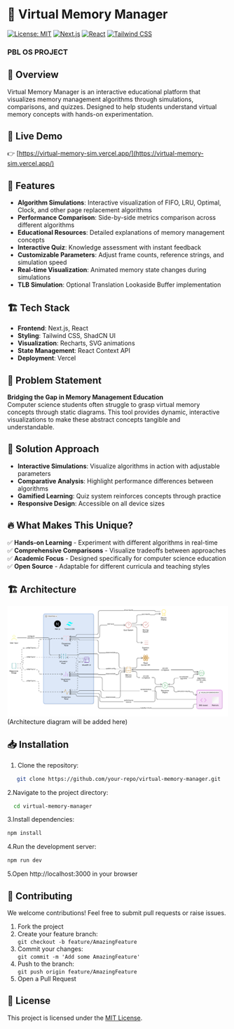 # 🧠 Virtual Memory Manager
[![License: MIT](https://img.shields.io/badge/License-MIT-yellow.svg)](https://opensource.org/licenses/MIT)
[![Next.js](https://img.shields.io/badge/Next.js-000000?logo=next.js&logoColor=white)](https://nextjs.org)
[![React](https://img.shields.io/badge/React-61DAFB?logo=react&logoColor=black)](https://reactjs.org)
[![Tailwind CSS](https://img.shields.io/badge/Tailwind_CSS-38B2AC?logo=tailwind-css&logoColor=white)](https://tailwindcss.com)

### PBL OS PROJECT

## 📌 Overview  
Virtual Memory Manager is an interactive educational platform that visualizes memory management algorithms through simulations, comparisons, and quizzes. Designed to help students understand virtual memory concepts with hands-on experimentation.

## 🔗 Live Demo  
👉 [https://virtual-memory-sim.vercel.app/](https://virtual-memory-sim.vercel.app/)

## 🚀 Features  
- **Algorithm Simulations**: Interactive visualization of FIFO, LRU, Optimal, Clock, and other page replacement algorithms  
- **Performance Comparison**: Side-by-side metrics comparison across different algorithms  
- **Educational Resources**: Detailed explanations of memory management concepts  
- **Interactive Quiz**: Knowledge assessment with instant feedback  
- **Customizable Parameters**: Adjust frame counts, reference strings, and simulation speed  
- **Real-time Visualization**: Animated memory state changes during simulations  
- **TLB Simulation**: Optional Translation Lookaside Buffer implementation  

## 🏗️ Tech Stack  
- **Frontend**: Next.js, React  
- **Styling**: Tailwind CSS, ShadCN UI  
- **Visualization**: Recharts, SVG animations  
- **State Management**: React Context API  
- **Deployment**: Vercel  

## 📜 Problem Statement  
**Bridging the Gap in Memory Management Education**  
Computer science students often struggle to grasp virtual memory concepts through static diagrams. This tool provides dynamic, interactive visualizations to make these abstract concepts tangible and understandable.

## 🎯 Solution Approach  
- **Interactive Simulations**: Visualize algorithms in action with adjustable parameters  
- **Comparative Analysis**: Highlight performance differences between algorithms  
- **Gamified Learning**: Quiz system reinforces concepts through practice  
- **Responsive Design**: Accessible on all device sizes  

## 🔥 What Makes This Unique?  
✅ **Hands-on Learning** - Experiment with different algorithms in real-time  
✅ **Comprehensive Comparisons** - Visualize tradeoffs between approaches  
✅ **Academic Focus** - Designed specifically for computer science education  
✅ **Open Source** - Adaptable for different curricula and teaching styles  

## 🏗️ Architecture
![Architecture Diagram](assetes/virtual-simulator.png)
(Architecture diagram will be added here)

## 📥 Installation  
1. Clone the repository:  
```bash
   git clone https://github.com/your-repo/virtual-memory-manager.git
```
2.Navigate to the project directory:
```bash
  cd virtual-memory-manager
```
3.Install dependencies:
```bash
npm install
```
4.Run the development server:
```bash
npm run dev
```
5.Open http://localhost:3000 in your browser

## 🤝 Contributing

We welcome contributions! Feel free to submit pull requests or raise issues.

1. Fork the project  
2. Create your feature branch:  
   `git checkout -b feature/AmazingFeature`  
3. Commit your changes:  
   `git commit -m 'Add some AmazingFeature'`  
4. Push to the branch:  
   `git push origin feature/AmazingFeature`  
5. Open a Pull Request

## 📝 License

This project is licensed under the [MIT License](LICENSE).


